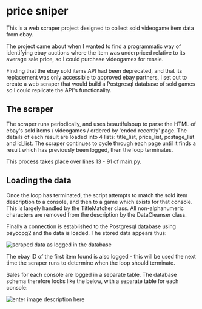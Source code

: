 # price sniper

This is a web scraper project designed to collect sold videogame item data from ebay.

The project came about when I wanted to find a programmatic way of identifying ebay auctions where the item was underpriced relative to its average sale price, so I could purchase videogames for resale.

Finding that the ebay sold items API had been deprecated, and that its replacement was only accessible to approved ebay partners, I set out to create a web scraper that would build a Postgresql database of sold games so I could replicate the API's functionality.


## The scraper

The scraper runs periodically, and uses beautifulsoup to parse the HTML of ebay's sold items / videogames / ordered by 'ended recently' page. The details of each result are loaded into 4 lists: title_list, price_list, postage_list and id_list. The scraper continues to cycle through each page until it finds a result which has previously been logged, then the loop terminates.

This process takes place over lines 13 - 91 of main.py.

## Loading the data

Once the loop has terminated, the script attempts to match the sold item description to a console, and then to a game which exists for that console. This is largely handled by the TitleMatcher class. All non-alphanumeric characters are removed from the description by the DataCleanser class.

Finally a connection is established to the Postgresql database using psycopg2 and the data is loaded. The stored data appears thus:

![scraped data as logged in the database](https://i.ibb.co/h2YbBRk/pgadmin.png)

The ebay ID of the first item found is also logged - this will be used the next time the scraper runs to determine when the loop should terminate.

Sales for each console are logged in a separate table. The database schema therefore looks like the below, with a separate table for each console:

![enter image description here](https://i.ibb.co/d6hwpZF/schema.png)

